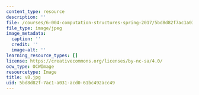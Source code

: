 ```yaml
---
content_type: resource
description: ''
file: /courses/6-004-computation-structures-spring-2017/5bd8d82f7ac1a031acd061bc492acc49_v8.jpg
file_type: image/jpeg
image_metadata:
  caption: ''
  credit: ''
  image-alt: ''
learning_resource_types: []
license: https://creativecommons.org/licenses/by-nc-sa/4.0/
ocw_type: OCWImage
resourcetype: Image
title: v8.jpg
uid: 5bd8d82f-7ac1-a031-acd0-61bc492acc49
---
```

